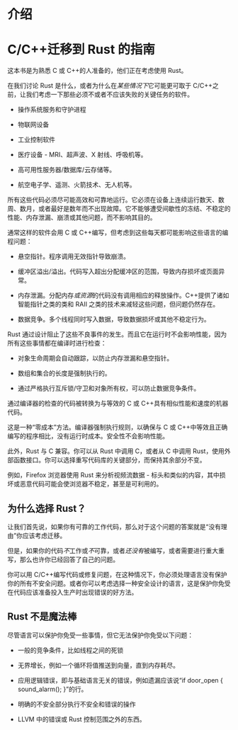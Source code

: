 # 介绍

# C/C++迁移到 Rust 的指南

这本书是为熟悉 C 或 C++的人准备的，他们正在考虑使用 Rust。

在我们讨论 Rust 是什么，或者为什么在*某些情况下*它可能更可取于 C/C++之前，让我们考虑一下那些必须不或者不应该失败的关键任务的软件。

+   操作系统服务和守护进程

+   物联网设备

+   工业控制软件

+   医疗设备 - MRI、超声波、X 射线、呼吸机等。

+   高可用性服务器/数据库/云存储等。

+   航空电子学、遥测、火箭技术、无人机等。

所有这些代码必须尽可能高效和可靠地运行。它必须在设备上连续运行数天、数周、数月，或者最好是数年而不出现故障。它不能够遭受间歇性的冻结、不稳定的性能、内存泄漏、崩溃或其他问题，而不影响其目的。

通常这样的软件会用 C 或 C++编写，但考虑到这些每天都可能影响这些语言的编程问题：

+   悬空指针。程序调用无效指针导致崩溃。

+   缓冲区溢出/溢出。代码写入超出分配缓冲区的范围，导致内存损坏或页面异常。

+   内存泄漏。分配内存*或资源*的代码没有调用相应的释放操作。C++提供了诸如智能指针之类的类和 RAII 之类的技术来减轻这些问题，但问题仍然存在。

+   数据竞争。多个线程同时写入数据，导致数据损坏或其他不稳定行为。

Rust 通过设计阻止了这些不良事件的发生。而且它在运行时不会影响性能，因为所有这些事情都在编译时进行检查：

+   对象生命周期会自动跟踪，以防止内存泄漏和悬空指针。

+   数组和集合的长度是强制执行的。

+   通过严格执行互斥锁/守卫和对象所有权，可以防止数据竞争条件。

通过编译器的检查的代码被转换为与等效的 C 或 C++具有相似性能和速度的机器代码。

这是一种“零成本”方法。编译器强制执行规则，以确保与 C 或 C++中等效且正确编写的程序相比，没有运行时成本。安全性不会影响性能。

此外，Rust 与 C 兼容。你可以从 Rust 中调用 C，或者从 C 中调用 Rust，使用外部函数接口。你可以选择重写代码库的关键部分，而保持其余部分不变。

例如，Firefox 浏览器使用 Rust 来分析视频流数据 - 标头和类似的内容，其中损坏或恶意代码可能会使浏览器不稳定，甚至是可利用的。

## 为什么选择 Rust？

让我们首先说，如果你有可靠的工作代码，那么对于这个问题的答案就是“没有理由”你应该考虑迁移。

但是，如果你的代码*不*工作或*不*可靠，或者*还没有*被编写，或者需要进行重大重写，那么也许你已经回答了自己的问题。

你可以用 C/C++编写代码或修复问题，在这种情况下，你必须处理语言没有保护你的所有不安全问题。或者你可以考虑选择一种安全设计的语言，这是保护你免受在代码应该准备投入生产时出现错误的好方法。

## Rust 不是魔法棒

尽管语言可以保护你免受一些事情，但它无法保护你免受以下问题：

+   一般的竞争条件，比如线程之间的死锁

+   无界增长，例如一个循环将值推送到向量，直到内存耗尽。

+   应用逻辑错误，即与基础语言无关的错误，例如遗漏应该说“if door_open { sound_alarm(); }”的行。

+   明确的不安全部分执行不安全和错误的操作

+   LLVM 中的错误或 Rust 控制范围之外的东西。
